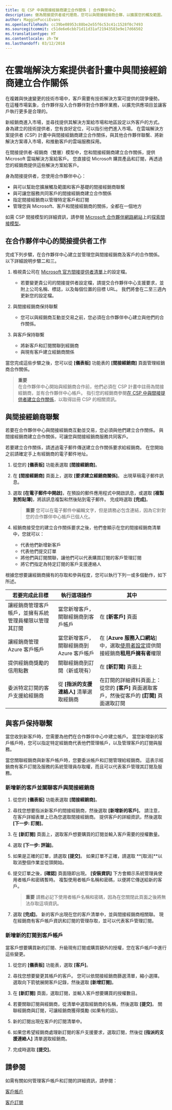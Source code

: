 ```yaml
---
title: 在 CSP 中與間接經銷商建立合作關係 | 合作夥伴中心
description: 做為間接提供者或代理商，您可以與間接經銷商合夥，以擴展您的觸及範圍。
author: MaggiePucciEvans
ms.openlocfilehash: cc39be08953c88be2e55f6c53c41c1528f0c7493
ms.sourcegitcommit: c51de6e6cbb71d11d31af21943583e9e17d66502
ms.translationtype: HT
ms.contentlocale: zh-TW
ms.lasthandoff: 03/12/2018
---
```

# <a name="partner-with-indirect-resellers-in-the-cloud-solution-provider-program"></a>在雲端解決方案提供者計畫中與間接經銷商建立合作關係

在複雜與快速變更的技術市場中，客戶需要有技術解決方案可提供的競爭優勢。 在這種市場氣象，合作夥伴投入合作夥伴對合作夥伴業務，以擴充供應項目並讓客戶執行更多是合理的。

新經銷商進入市場，並尋找提供其解決方案給市場和地區設定以外客戶的方式。 身為建立的技術提供者，您有良好定位，可以指引他們進入市場。 在雲端解決方案提供者 (CSP) 計畫中與間接經銷商建立合作關係，與其他合作夥伴聯繫、將新解決方案導入市場，和推動客戶的雲端服務採用。

在間接提供者-經銷商（雙層）模型中，您和間接經銷商建立合作關係，提供 Microsoft 雲端解決方案給客戶。 您直接從 Microsoft 購買產品和訂閱，再透過您的經銷商提供這些解決方案給客戶。 

身為間接提供者，您使用合作夥伴中心：

-   與可以幫助您擴展觸及範圍和客戶基礎的間接經銷商聯繫
-   與可讓您服務共同客戶的間接經銷商建立合作關係
-   指定間接經銷商以管理特定客戶和訂閱 
-   管理您與 Microsoft、客戶和間接經銷商的關係，全都在一個地方

如需 CSP 間接模型的詳細資訊，請參閱 [Microsoft 合作夥伴網路網站]( https://partner.microsoft.com)上的[探索間接模型](https://partner.microsoft.com/cloud-solution-provider/indirect)。 

## <a name="indirect-provider-tasks-on-partner-center"></a>在合作夥伴中心的間接提供者工作

完成下列步驟，在合作夥伴中心建立並管理您與間接經銷商及客戶的合作關係。 以下詳細說明步驟二和三。

1.  檢視貴公司在 [Microsoft 官方間接提供者清單](https://partnercenter.microsoft.com/en-us/partner/find-a-provider)上的設定檔。 

    -   若要變更貴公司的間接提供者設定檔，請提交合作夥伴中心支援要求，並附上公司名稱、標誌，以及每個位置的目標 URL。 我們將會在二至三週內更新您的設定檔。<br>

2.  與間接經銷商保持聯繫

    - 您可以與經銷商互動並交易之前，您必須在合作夥伴中心建立與他們的合作關係。 <br>

3.  與客戶保持聯繫

    - 將新客戶和訂閱關聯到經銷商
    - 與現有客戶建立經銷商關係 <br>

當您完成這些步驟之後，您可以從 **\[儀表板\]** 功能表的 **\[間接經銷商\]** 頁面管理經銷商合作關係。

>**重要**<br> 在合作夥伴中心開始與經銷商合作前，他們必須在 CSP 計畫中註冊為間接經銷商，並有合作夥伴中心帳戶。 指引您的經銷商參閱[在 CSP 中與間接提供者建立合作關係](https://msdn.microsoft.com/partner-center/indirect-reseller-tasks-in-partner-center.md)，以取得註冊 CSP 的相關資訊。 

## <a name="connect-with-indirect-resellers"></a>與間接經銷商聯繫

若要在合作夥伴中心與間接經銷商互動並交易，您必須與他們建立合作關係。 與間接經銷商建立合作關係，可讓您與間接經銷商服務共同客戶。

若要建立合作關係，請透過電子郵件傳送建立合作關係要求給經銷商。 在您開始之前請確定手上有經銷商的電子郵件地址。 

1. 從您的 **\[儀表板\]** 功能表選取 **\[間接經銷商\]**。 

2. 在 **\[間接經銷商\]** 頁面上，選取 **\[要求建立經銷商關係\]**。 出現草稿電子郵件訊息。

3. 選取 **\[在電子郵件中開啟\]**，在預設的郵件應用程式中開啟訊息，或選取 **\[複製到剪貼簿\]**，將該訊息複製和然後貼到電子郵件。 完成時選取 **\[完成\]**。

   >**重要** 您可以在電子郵件中編輯文字，但是請務必包含連結，因為它針對您的合作夥伴中心帳戶已個人化。

4. 經銷商接受您的建立合作關係要求之後，他們會顯示在您的間接經銷商清單中，您就可以： 

    -   代表他們新增新客戶
    -   代表他們提交訂單 
    -   將他們與訂閱關聯，讓他們可以代表購買訂閱的客戶管理訂閱
    -   將它們指定為特定訂閱的客戶支援連絡人

根據您想要讓經銷商擁有的存取和參與程度，您可以執行下列一或多個動作，如下所述。

| **若要完成此目標** | **執行這項操作** | **其中** |
|   ------------------   |   -------   |   -----   |
| 讓經銷商管理客戶帳戶，並擁有系統管理員權限以管理其訂閱 | 當您新增客戶，關聯經銷商到客戶帳戶 | 在 **\[新客戶\]** 頁面 |
|讓經銷商管理 Azure 客戶帳戶|當您新增客戶，關聯經銷商到 Azure 客戶帳戶|在 \[**Azure 服務入口網站**\] 中，選取[使用者設定](https://aad.portal.azure.com/#blade/Microsoft_AAD_IAM/UsersManagementMenuBlade/UserSettings)提供間接經銷商**租用戶擁有者**權限|
| 提供經銷商獎勵的信用點數 | 關聯經銷商到訂閱（新或現有） | 在 **\[新訂閱\]** 頁面上 |
| 委派特定訂閱的客戶支援給經銷商 | 從 **\[指派的支援連絡人\]** 清單選取經銷商 | 在訂閱的詳細資料頁面上：從您的 **\[客戶\]** 頁面選取客戶，然後從客戶的 **\[訂閱\]** 頁面選取訂閱 |


## <a name="connect-with-customers"></a>與客戶保持聯繫

當您收到新客戶時，您需要為他們在合作夥伴中心中建立帳戶。 當您新增新的客戶帳戶時，您可以指定特定經銷商代表他們管理帳戶，以及管理客戶的訂閱與服務。 

當您關聯經銷商與新客戶帳戶時，您要委派帳戶和訂閱管理給經銷商。 這表示經銷商有客戶訂閱及服務的系統管理員存取權，而且可以代表客戶管理其訂閱及服務。

### <a name="add-new-customers-and-associate-them-with-indirect-resellers"></a>新增新的客戶並關聯客戶與間接經銷商

1.  從您的 **\[儀表板\]** 功能表選取 **\[間接經銷商\]**。 

2.  尋找您想要指派新客戶的間接經銷商，然後選取 **\[新增新的客戶\]**。 請注意，在客戶詳細表單上已為您選取間接經銷商。 提供客戶的詳細資訊，然後選取 **\[下一步: 訂閱\]**。 
3.  在 **\[新訂閱\]** 頁面上，選取客戶想要購買的訂閱並輸入客戶需要的授權數量。 

4.  選取 **\[下一步: 評論\]**。

5.  如果是正確的訂單，請選取 **\[提交\]**。 如果訂單不正確，請選取 **\[取消\]**以取消整個作業並從頭開始。

6.  提交訂單之後，**\[確認\]** 頁面隨即出現。 **\[安裝資訊\]** 下方會顯示系統管理員使用者帳戶和密碼暫時。 複製使用者帳戶名稱和密碼，以便將它傳送給新的客戶。 

    >**重要**  請務必記下使用者帳戶名稱和密碼，因為在您關閉此頁面之後將無法存取這項資訊。

7.  選取 **\[完成\]**。 新的客戶出現在您的客戶清單中，並與間接經銷商相關聯。 現在經銷商有客戶帳戶資訊和訂閱的管理存取，並可以代表客戶管理訂閱。

### <a name="add-new-subscriptions-to-customer-accounts"></a>新增新的訂閱到客戶帳戶

當客戶想要購買新的訂閱、升級現有訂閱或購買額外的授權，您在客戶帳戶中進行這些變更。 

1.  從您的 **\[儀表板\]** 功能表，選取 **\[客戶\]**。 

2.  尋找您想要變更其帳戶的客戶。 您可以依間接經銷商篩選清單，縮小選擇。 選取向下箭號展開客戶記錄，然後選取 **\[新增訂閱\]**。

3.  在 **\[新訂閱\]** 頁面，選取訂閱，並輸入客戶想要購買的授權數目。 

4.  若要關聯訂閱與經銷商，從清單中選取經銷商的名稱，然後選取 **\[提交\]**。 關聯經銷商與訂閱，可讓經銷商獲得獎勵 (如果有的話)。

5.  新的訂閱出現在客戶的訂閱清單中。 

6.  如果您希望經銷商處理新訂閱的客戶支援要求，選取訂閱，然後從 **\[指派的支援連絡人\]** 清單選取經銷商。

7.  完成時選取 **\[提交\]**。 

## <a name="see-also"></a>請參閱

如需有關如何管理客戶帳戶和訂閱的詳細資訊，請參閱：

[客戶帳戶](customer-accounts.md)

[客戶訂閱](customer-subscriptions.md)




